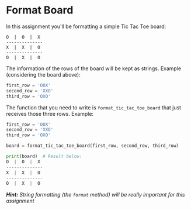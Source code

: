 # Format Board

In this assignment you'll be formatting a simple Tic Tac Toe board:

```
O  |  O  |  X
--------------
X  |  X  |  O
--------------
O  |  X  |  O
```

The information of the rows of the board will be kept as strings. Example (considering the board above):

```python
first_row = 'OOX'
second_row = 'XXO'
third_row = 'OXO'
```

The function that you need to write is `format_tic_tac_toe_board` that just receives those three rows. Example:

```python
first_row = 'OOX'
second_row = 'XXO'
third_row = 'OXO'

board = format_tic_tac_toe_board(first_row, second_row, third_row)

print(board)  # Result below:
O  |  O  |  X
--------------
X  |  X  |  O
--------------
O  |  X  |  O
```

_**Hint:** String formatting (the `format` method) will be really important for this assignment_
